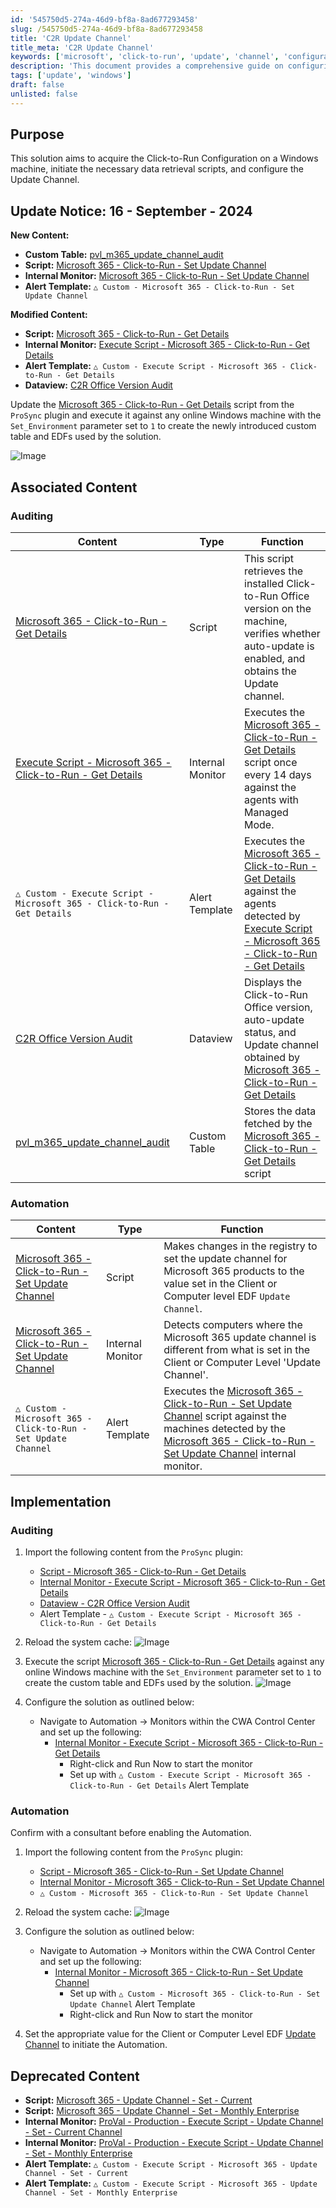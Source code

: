 ```yaml
---
id: '545750d5-274a-46d9-bf8a-8ad677293458'
slug: /545750d5-274a-46d9-bf8a-8ad677293458
title: 'C2R Update Channel'
title_meta: 'C2R Update Channel'
keywords: ['microsoft', 'click-to-run', 'update', 'channel', 'configuration', 'windows', 'audit', 'automation']
description: 'This document provides a comprehensive guide on configuring the Click-to-Run Update Channel for Microsoft 365 on Windows machines, including scripts, internal monitors, and alert templates necessary for effective management and auditing of the update process.'
tags: ['update', 'windows']
draft: false
unlisted: false
---
```


## Purpose

This solution aims to acquire the Click-to-Run Configuration on a Windows machine, initiate the necessary data retrieval scripts, and configure the Update Channel.

## Update Notice: 16 - September - 2024

**New Content:**

- **Custom Table:** [pvl_m365_update_channel_audit](<../unsorted/SWM - Software Configuration - Custom Table - pvl_m365_update_channel_audit.md>)
- **Script:** [Microsoft 365 - Click-to-Run - Set Update Channel](<../cwa/scripts/Microsoft 365 - Click-to-Run - Set Update Channel.md>)
- **Internal Monitor:** [Microsoft 365 - Click-to-Run - Set Update Channel](<../cwa/monitors/Microsoft 365 - Click-to-Run - Set Update Channel.md>)
- **Alert Template:** `△ Custom - Microsoft 365 - Click-to-Run - Set Update Channel`

**Modified Content:**

- **Script:** [Microsoft 365 - Click-to-Run - Get Details](<../cwa/scripts/Microsoft 365 - Click-to-Run - Get Details.md>)
- **Internal Monitor:** [Execute Script - Microsoft 365 - Click-to-Run - Get Details](<../cwa/monitors/Execute Script - Microsoft 365 - Click-to-Run - Get Details.md>)
- **Alert Template:** `△ Custom - Execute Script - Microsoft 365 - Click-to-Run - Get Details`
- **Dataview:** [C2R Office Version Audit](<../cwa/dataviews/C2R Office Version Audit.md>)

Update the [Microsoft 365 - Click-to-Run - Get Details](<../cwa/scripts/Microsoft 365 - Click-to-Run - Get Details.md>) script from the `ProSync` plugin and execute it against any online Windows machine with the `Set_Environment` parameter set to `1` to create the newly introduced custom table and EDFs used by the solution.

![Image](../../static/img/C2R-Update-Channel/image_1.png)

## Associated Content

### Auditing

| Content                                                                 | Type            | Function                                                                                                                                                      |
|-------------------------------------------------------------------------|-----------------|---------------------------------------------------------------------------------------------------------------------------------------------------------------|
| [Microsoft 365 - Click-to-Run - Get Details](<../cwa/scripts/Microsoft 365 - Click-to-Run - Get Details.md>) | Script          | This script retrieves the installed Click-to-Run Office version on the machine, verifies whether auto-update is enabled, and obtains the Update channel.   |
| [Execute Script - Microsoft 365 - Click-to-Run - Get Details](<../cwa/monitors/Execute Script - Microsoft 365 - Click-to-Run - Get Details.md>) | Internal Monitor | Executes the [Microsoft 365 - Click-to-Run - Get Details](<../cwa/scripts/Microsoft 365 - Click-to-Run - Get Details.md>) script once every 14 days against the agents with Managed Mode. |
| `△ Custom - Execute Script - Microsoft 365 - Click-to-Run - Get Details` | Alert Template   | Executes the [Microsoft 365 - Click-to-Run - Get Details](<../cwa/scripts/Microsoft 365 - Click-to-Run - Get Details.md>) against the agents detected by [Execute Script - Microsoft 365 - Click-to-Run - Get Details](<../cwa/monitors/Execute Script - Microsoft 365 - Click-to-Run - Get Details.md>) |
| [C2R Office Version Audit](<../cwa/dataviews/C2R Office Version Audit.md>) | Dataview        | Displays the Click-to-Run Office version, auto-update status, and Update channel obtained by [Microsoft 365 - Click-to-Run - Get Details](<../cwa/scripts/Microsoft 365 - Click-to-Run - Get Details.md>) |
| [pvl_m365_update_channel_audit](<../unsorted/SWM - Software Configuration - Custom Table - pvl_m365_update_channel_audit.md>) | Custom Table    | Stores the data fetched by the [Microsoft 365 - Click-to-Run - Get Details](<../cwa/scripts/Microsoft 365 - Click-to-Run - Get Details.md>) script                         |

### Automation

| Content                                                                 | Type            | Function                                                                                                                                                      |
|-------------------------------------------------------------------------|-----------------|---------------------------------------------------------------------------------------------------------------------------------------------------------------|
| [Microsoft 365 - Click-to-Run - Set Update Channel](<../cwa/scripts/Microsoft 365 - Click-to-Run - Set Update Channel.md>) | Script          | Makes changes in the registry to set the update channel for Microsoft 365 products to the value set in the Client or Computer level EDF `Update Channel`.   |
| [Microsoft 365 - Click-to-Run - Set Update Channel](<../cwa/monitors/Microsoft 365 - Click-to-Run - Set Update Channel.md>) | Internal Monitor | Detects computers where the Microsoft 365 update channel is different from what is set in the Client or Computer Level 'Update Channel'.                    |
| `△ Custom - Microsoft 365 - Click-to-Run - Set Update Channel`         | Alert Template   | Executes the [Microsoft 365 - Click-to-Run - Set Update Channel](<../cwa/scripts/Microsoft 365 - Click-to-Run - Set Update Channel.md>) script against the machines detected by the [Microsoft 365 - Click-to-Run - Set Update Channel](<../cwa/monitors/Microsoft 365 - Click-to-Run - Set Update Channel.md>) internal monitor. |

## Implementation

### Auditing

1. Import the following content from the `ProSync` plugin:
   - [Script - Microsoft 365 - Click-to-Run - Get Details](<../cwa/scripts/Microsoft 365 - Click-to-Run - Get Details.md>)
   - [Internal Monitor - Execute Script - Microsoft 365 - Click-to-Run - Get Details](<../cwa/monitors/Execute Script - Microsoft 365 - Click-to-Run - Get Details.md>)
   - [Dataview - C2R Office Version Audit](<../cwa/dataviews/C2R Office Version Audit.md>)
   - Alert Template - `△ Custom - Execute Script - Microsoft 365 - Click-to-Run - Get Details`

2. Reload the system cache:
   ![Image](../../static/img/C2R-Update-Channel/image_2.png)

3. Execute the script [Microsoft 365 - Click-to-Run - Get Details](<../cwa/scripts/Microsoft 365 - Click-to-Run - Get Details.md>) against any online Windows machine with the `Set_Environment` parameter set to `1` to create the custom table and EDFs used by the solution.
   ![Image](../../static/img/C2R-Update-Channel/image_1.png)

4. Configure the solution as outlined below:
   - Navigate to Automation → Monitors within the CWA Control Center and set up the following:
     - [Internal Monitor - Execute Script - Microsoft 365 - Click-to-Run - Get Details](<../cwa/monitors/Execute Script - Microsoft 365 - Click-to-Run - Get Details.md>)
       - Right-click and Run Now to start the monitor
       - Set up with `△ Custom - Execute Script - Microsoft 365 - Click-to-Run - Get Details` Alert Template

### Automation

Confirm with a consultant before enabling the Automation.

1. Import the following content from the `ProSync` plugin:
   - [Script - Microsoft 365 - Click-to-Run - Set Update Channel](<../cwa/scripts/Microsoft 365 - Click-to-Run - Set Update Channel.md>)
   - [Internal Monitor - Microsoft 365 - Click-to-Run - Set Update Channel](<../cwa/monitors/Microsoft 365 - Click-to-Run - Set Update Channel.md>)
   - `△ Custom - Microsoft 365 - Click-to-Run - Set Update Channel`

2. Reload the system cache:
   ![Image](../../static/img/C2R-Update-Channel/image_3.png)

3. Configure the solution as outlined below:
   - Navigate to Automation → Monitors within the CWA Control Center and set up the following:
     - [Internal Monitor - Microsoft 365 - Click-to-Run - Set Update Channel](<../cwa/monitors/Microsoft 365 - Click-to-Run - Set Update Channel.md>)
       - Set up with `△ Custom - Microsoft 365 - Click-to-Run - Set Update Channel` Alert Template
       - Right-click and Run Now to start the monitor

4. Set the appropriate value for the Client or Computer Level EDF [Update Channel](https://proval.itglue.com/5078775/docs/17164646#version=published&documentMode=edit:~:text=Run%20%2D%20Get%20Details-,Client%20Level%20EDF,-Name) to initiate the Automation.

## Deprecated Content

- **Script:** [Microsoft 365 - Update Channel - Set - Current](<../cwa/scripts/Microsoft 365 - Set Update Channel - Current.md>)
- **Script:** [Microsoft 365 - Update Channel - Set - Monthly Enterprise](<../cwa/scripts/Microsoft 365 - Set Update Channel - Monthly Enterprise.md>)
- **Internal Monitor:** [ProVal - Production - Execute Script - Update Channel - Set - Current Channel](<../cwa/monitors/Execute Script - Update Channel - Set - Current Channel.md>)
- **Internal Monitor:** [ProVal - Production - Execute Script - Update Channel - Set - Monthly Enterprise](<../cwa/monitors/Execute Script - Update Channel - Set - Monthly Enterprise.md>)
- **Alert Template:** `△ Custom - Execute Script - Microsoft 365 - Update Channel - Set - Current`
- **Alert Template:** `△ Custom - Execute Script - Microsoft 365 - Update Channel - Set - Monthly Enterprise`



